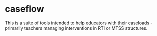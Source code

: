 # caseflow
This is a suite of tools intended to help educators with their caseloads - primarily teachers managing interventions in RTI or MTSS structures.
